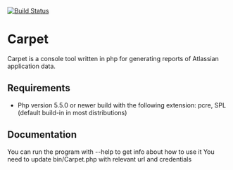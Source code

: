 [![Build Status](https://secure.travis-ci.org/localgod/carpet.png?branch=master)](http://travis-ci.org/localgod/carpet)
# Carpet

Carpet is a console tool written in php for generating reports of Atlassian application data. 

## Requirements

 * Php version 5.5.0 or newer build with the following extension: pcre, SPL (default build-in in most distributions)
 
## Documentation

You can run the program with --help to get info about how to use it
You need to update bin/Carpet.php with relevant url and credentials